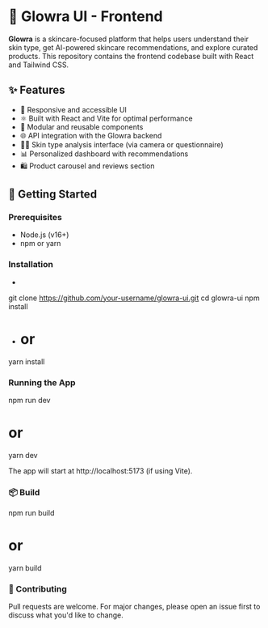 # 🌸 Glowra UI - Frontend

**Glowra** is a skincare-focused platform that helps users understand their skin type, get AI-powered skincare recommendations, and explore curated products. This repository contains the frontend codebase built with React and Tailwind CSS.

## ✨ Features

- 📱 Responsive and accessible UI
- ⚛️ Built with React and Vite for optimal performance
- 🧩 Modular and reusable components
- 🌐 API integration with the Glowra backend
- 🧖‍♀️ Skin type analysis interface (via camera or questionnaire)
- 📊 Personalized dashboard with recommendations
- 🛍️ Product carousel and reviews section

## 🚀 Getting Started

### Prerequisites

- Node.js (v16+)
- npm or yarn

### Installation

- ```bash
git clone https://github.com/your-username/glowra-ui.git
cd glowra-ui
npm install
- # or
yarn install

### Running the App
npm run dev
# or
yarn dev

The app will start at http://localhost:5173 (if using Vite).

### 📦 Build
npm run build
# or
yarn build

### 🤝 Contributing
Pull requests are welcome. For major changes, please open an issue first to discuss what you'd like to change.

